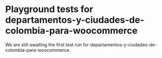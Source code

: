 # Playground tests for departamentos-y-ciudades-de-colombia-para-woocommerce
We are still awaiting the first test run for departamentos-y-ciudades-de-colombia-para-woocommerce.
